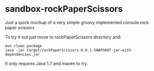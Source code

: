 sandbox-rockPaperScissors
=========================

Just a quick mockup of a very simple groovy implemented console rock paper scissors


To try it out just move to rockPaperScissors directory and:

```
mvn clean package
java -jar target/rockPaperScissors-0.0.1-SNAPSHOT-jar-with-dependencies.jar
```

It only requires Java 1.7 and maven to try.
